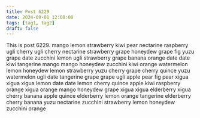 ```yaml
---
title: Post 6229
date: 2024-09-01 12:00:00
tags: [tag1, tag2]
draft: false
---
```

This is post 6229.
mango
lemon
strawberry
kiwi
pear
nectarine
raspberry
ugli
cherry
ugli
cherry
nectarine
strawberry
grape
honeydew
grape
fig
yuzu
grape
date
zucchini
lemon
ugli
strawberry
grape
banana
orange
date
date
kiwi
tangerine
mango
mango
honeydew
zucchini
kiwi
orange
watermelon
lemon
honeydew
lemon
strawberry
yuzu
cherry
grape
cherry
quince
yuzu
watermelon
ugli
date
tangerine
grape
grape
ugli
apple
pear
fig
pear
xigua
xigua
xigua
lemon
date
date
lemon
cherry
quince
apple
kiwi
raspberry
orange
xigua
orange
mango
honeydew
grape
xigua
xigua
elderberry
xigua
cherry
banana
apple
quince
elderberry
lemon
orange
tangerine
elderberry
cherry
banana
yuzu
nectarine
zucchini
strawberry
lemon
honeydew
zucchini
orange
